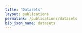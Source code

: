 ```yaml
---
title: 'Datasets'
layout: publications
permalink: /publications/datasets
bib_json_name: datasets
---
```

